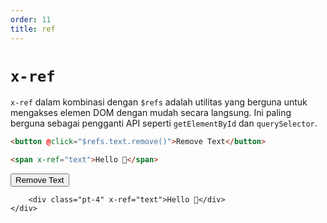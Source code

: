 ```yaml
---
order: 11
title: ref
---
```


# `x-ref`

`x-ref` dalam kombinasi dengan `$refs` adalah utilitas yang berguna untuk mengakses elemen DOM dengan mudah secara langsung. Ini paling berguna sebagai pengganti API seperti `getElementById` dan `querySelector`.

```html
<button @click="$refs.text.remove()">Remove Text</button>

<span x-ref="text">Hello 👋</span>
```

<!-- START_VERBATIM -->
<div class="demo">
    <div x-data>
        <button @click="$refs.text.remove()">Remove Text</button>

        <div class="pt-4" x-ref="text">Hello 👋</div>
    </div>
</div>
<!-- END_VERBATIM -->
